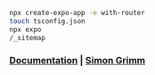 ```sh
npx create-expo-app -e with-router
touch tsconfig.json
npx expo
/_sitemap
```

### [Documentation](https://expo.github.io/router) | [Simon Grimm](https://www.youtube.com/watch?v=RglRiycD0oQ&ab_channel=SimonGrimm)
